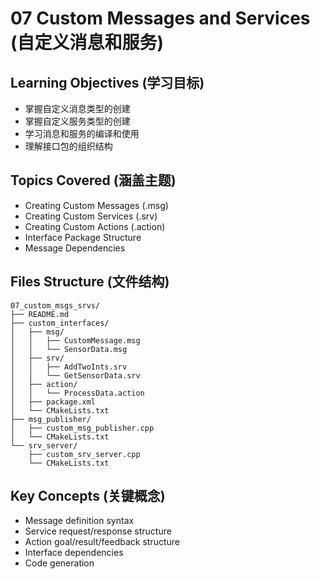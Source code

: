 # 07 Custom Messages and Services (自定义消息和服务)

## Learning Objectives (学习目标)
- 掌握自定义消息类型的创建
- 掌握自定义服务类型的创建
- 学习消息和服务的编译和使用
- 理解接口包的组织结构

## Topics Covered (涵盖主题)
- Creating Custom Messages (.msg)
- Creating Custom Services (.srv)
- Creating Custom Actions (.action)
- Interface Package Structure
- Message Dependencies

## Files Structure (文件结构)
```
07_custom_msgs_srvs/
├── README.md
├── custom_interfaces/
│   ├── msg/
│   │   ├── CustomMessage.msg
│   │   └── SensorData.msg
│   ├── srv/
│   │   ├── AddTwoInts.srv
│   │   └── GetSensorData.srv
│   ├── action/
│   │   └── ProcessData.action
│   ├── package.xml
│   └── CMakeLists.txt
├── msg_publisher/
│   ├── custom_msg_publisher.cpp
│   └── CMakeLists.txt
└── srv_server/
    ├── custom_srv_server.cpp
    └── CMakeLists.txt
```

## Key Concepts (关键概念)
- Message definition syntax
- Service request/response structure
- Action goal/result/feedback structure
- Interface dependencies
- Code generation